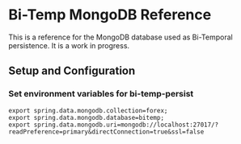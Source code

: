 # Bi-Temp MongoDB Reference

This is a reference for the MongoDB database used as Bi-Temporal persistence. It is a work in progress.

## Setup and Configuration
### Set environment variables for bi-temp-persist
```
export spring.data.mongodb.collection=forex;
export spring.data.mongodb.database=bitemp;
export spring.data.mongodb.uri=mongodb://localhost:27017/?readPreference=primary&directConnection=true&ssl=false
```